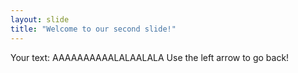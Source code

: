 ```yaml
---
layout: slide
title: "Welcome to our second slide!"
---
```

Your text: AAAAAAAAAALALAALALA
Use the left arrow to go back!



